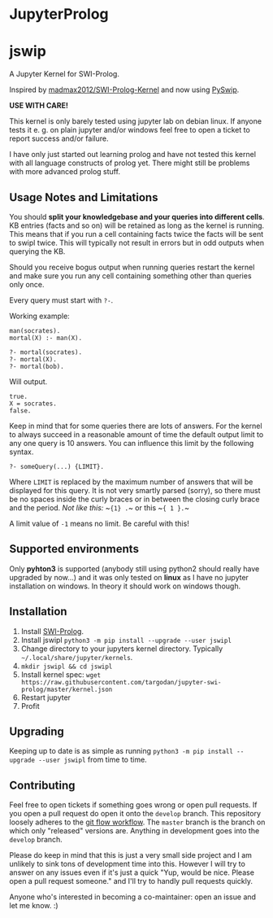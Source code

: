 # JupyterProlog

# jswip
A Jupyter Kernel for SWI-Prolog.

Inspired by [madmax2012/SWI-Prolog-Kernel](https://github.com/madmax2012/SWI-Prolog-Kernel) and now using [PySwip](https://github.com/yuce/pyswip).

**USE WITH CARE!**

This kernel is only barely tested using jupyter lab on debian linux. If anyone tests it e. g. on plain jupyter and/or windows feel free to open a ticket to report success and/or failure.

I have only just started out learning prolog and have not tested this kernel with all language constructs of prolog yet. There might still be problems with more advanced prolog stuff.

## Usage Notes and Limitations

You should **split your knowledgebase and your queries into different cells**. KB entries (facts and so on) will be retained as long as the kernel is running. This means that if you run a cell containing facts twice the facts will be sent to swipl twice. This will typically not result in errors but in odd outputs when querying the KB.

Should you receive bogus output when running queries restart the kernel and make sure you run any cell containing something other than queries only once.

Every query must start with `?-`.

Working example:

```
man(socrates).
mortal(X) :- man(X).

?- mortal(socrates).
?- mortal(X).
?- mortal(bob).
```

Will output.

```
true.
X = socrates.
false.
```

Keep in mind that for some queries there are lots of answers. For the kernel to always succeed in a reasonable amount of time the default output limit to any one query is 10 answers. You can influence this limit by the following syntax.

```
?- someQuery(...) {LIMIT}.
```

Where `LIMIT` is replaced by the maximum number of answers that will be displayed for this query. It is not very smartly parsed (sorry), so there must be no spaces inside the curly braces or in between the closing curly brace and the period. *Not like this:* ~`{1} .`~ or this ~`{ 1 }.`~

A limit value of `-1` means no limit. Be careful with this!

## Supported environments

Only **pyhton3** is supported (anybody still using python2 should really have upgraded by now...) and it was only tested on **linux** as I have no jupyter installation on windows. In theory it should work on windows though.

## Installation

1. Install [SWI-Prolog](http://www.swi-prolog.org).
2. Install jswipl `python3 -m pip install --upgrade --user jswipl`
3. Change directory to your jupyters kernel directory. Typically `~/.local/share/jupyter/kernels`.
4. `mkdir jswipl && cd jswipl`
5. Install kernel spec: `wget https://raw.githubusercontent.com/targodan/jupyter-swi-prolog/master/kernel.json`
6. Restart jupyter
7. Profit

## Upgrading

Keeping up to date is as simple as running `python3 -m pip install --upgrade --user jswipl` from time to time.

## Contributing

Feel free to open tickets if something goes wrong or open pull requests. If you open a pull request do open it onto the `develop` branch. This repository loosely adheres to the [git flow workflow](https://datasift.github.io/gitflow/IntroducingGitFlow.html). The `master` branch is the branch on which only "released" versions are. Anything in development goes into the `develop` branch.

Please do keep in mind that this is just a very small side project and I am unlikely to sink tons of development time into this. However I will try to answer on any issues even if it's just a quick "Yup, would be nice. Please open a pull request someone." and I'll try to handly pull requests quickly.

Anyone who's interested in becoming a co-maintainer: open an issue and let me know. :)
